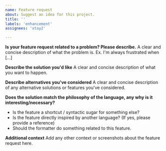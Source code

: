```yaml
---
name: Feature request
about: Suggest an idea for this project.
title: ''
labels: 'enhancement'
assignees: 'xtay2'

---
```


**Is your feature request related to a problem? Please describe.**
A clear and concise description of what the problem is. Ex. I'm always frustrated when [...]

**Describe the solution you'd like**
A clear and concise description of what you want to happen.

**Describe alternatives you've considered**
A clear and concise description of any alternative solutions or features you've considered.

**Does the solution match the philosophy of the language, any why is it interesting/necessary?**
 - Is the feature a shortcut / syntactic sugar for something else?
 - Is the feature directly inspired by another language? (If yes, please provide a reference)
 - Should the formatter do something related to this feature.

**Additional context**
Add any other context or screenshots about the feature request here.
